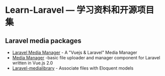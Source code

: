 # Learn-Laravel — 学习资料和开源项目集

## Laravel media packages
* [Laravel Media Manager](https://github.com/ctf0/Laravel-Media-Manager) - A "Vuejs & Laravel" Media Manager
* [Media Manager](https://github.com/talvbansal/media-manager) -basic file uploader and manager component for Laravel written in Vue.js 2.0
* [Laravel-medialibrary](https://github.com/spatie/laravel-medialibrary) - Associate files with Eloquent models

